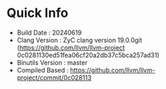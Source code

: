 # Quick Info
* Build Date : 20240619
* Clang Version : ZyC clang version 19.0.0git (https://github.com/llvm/llvm-project 0c0281130ed51fea06cf20a2db37c5bca257ad31)
* Binutils Version : master
* Compiled Based : https://github.com/llvm/llvm-project/commit/0c028113


